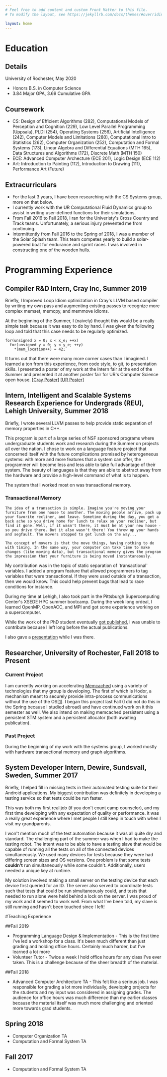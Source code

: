 ```yaml
---
# Feel free to add content and custom Front Matter to this file.
# To modify the layout, see https://jekyllrb.com/docs/themes/#overriding-theme-defaults

layout: home
---
```

# Education

## Details

University of Rochester, May 2020
- Honors B.S. in Computer Science
- 3.84 Major GPA, 3.69 Cumulative GPA

## Coursework

- CS: Design of Efficient Algorithms (282), Computational Models of
      Perception and Cognition (229), Low Level Parallel Programming
      (Uppsala), PLDI (254), Operating Systems (256), Artificial
      Intelligence (242), Computer Models and Limitations (280),
      Computational Intro to Statistics (262), Computer Organization
      (252), Computation and Formal Systems (173), Linear Algebra and
      Differential Equations (MTH 165), Data Structures and Algorithms
      (172), Discrete Math (MTH 150)
- ECE: Advanced Computer Archecture (ECE 201), Logic Design (ECE 112)
- Art: Introduction to Painting (112), Introduction to Drawing (111),
       Performance Art (Future) 

## Extracurriculars
- For the last 3 years, I have been researching with the CS
  Systems group, more on that below. 
- I currently work with the UR Computational Fluid Dynamics group
  to assist in writing user-defined functions for their
  simulations. 
- From Fall 2016 to Fall 2018, I ran for the Univeristy's Cross
  Country and Track teams. Unfortunately, a serious injury
  prevented me from continuing.
- Intermittently from Fall 2016 to the Spring of 2018, I was a
  member of the Solar Splash team. This team competes yearly to
  build a solar-powered boat for endurance and sprint races. I
  was involved in constructing one of the wooden hulls.

# Programming Experience

## Compiler R&D Intern, Cray Inc, Summer 2019
Briefly, I Improved Loop Idiom optimization in Cray's LLVM based
compiler by writing my own pass and augmenting existing passes to
recognize more complex memset, memcpy, and memmove idioms.

At the beginning of the Summer, I (naively) thought this would be a
really simple task because it was easy to do by hand. I was given
the following loop and told that this case needs to be regularly
optimized.

    for(unsigned x = 0; x < x_e; ++x)
      for(unsigned y = 0; y < y_e; ++y)
        *(mem_location++) = 42;`

It turns out that there were many more corner cases than I imagined. I
learned a ton from this experience, from code style, to git, to
presentation skills. I presented a poster of my work at the Intern fair
at the end of the Summer and presented it at another poster fair for
UR's Computer Science open house. \[[Cray
Poster](/assets/CrayPoster.jpg)\] \[[UR Poster](/assets/URPoster.jpg)\]
## Intern, Intelligent and Scalable Systems Research Experience for Undergrads (REU), Lehigh University, Summer 2018
Briefly, I wrote several LLVM passes to help provide static separation
of memory properties in C++. 

This program is part of a large series of NSF sponsored programs where
undergraduate students work and research during the Summer on projects
all over the nation. I chose to work on a language feature project that
concerned itself with the future complications promised by heterogeneous
systems: with more and more features that a system can offer, the
programmer will become less and less able to take full advantage of
their system. The beauty of languages is that they are able to abstract
away from the hardware and provide a high-level command of what is to
happen. 

The system that I worked most on was transactional memory. 

### Transactional Memory
    The idea of a transaction is simple. Imagine you're moving your
    furniture from one house to another. The moving people arrive, pack up
    your favorite recliner, and leave. Sometime during the day, you get a
    back ache so you drive home for lunch to relax on your recliner, but
    find it gone. Well, if it wasn't there, it must be at your new house -
    so you drive there. But it also wasn't there! You throw up your hands
    and segfault. The movers stopped to get lunch on the way...
  
    The concept of movers is that the move things, having nothing to do
    with timing. In the same way, your computer can take time to make
    changes (like moving data), but transactional memory gives the program
    the impression that your furniture is being moved instantaneously.

My contribution was in the topic of static separation of 'transactional'
variables. I added a program feature that allowed programmers to tag
variables that were transactional. If they were used outside of a
transaction, then we would know. This could help prevent bugs that lead
to race conditions for instance.

During my time at Lehigh, I also took part in the Pittsburgh
Supercomputing Center's XSEDE HPC summer bootcamp. During the week long
ordeal, I learned OpenMP, OpenACC, and MPI and got some experience
working on a supercomputer. 

While the work of the PhD student eventually [got
published](https://dl.acm.org/ft_gateway.cfm?id=3328796&type=pdf), I was
unable to contribute because I left long before the actual publications.

I also gave a [presentation](/assets/presentation.pdf) while I was there.

## Researcher, University of Rochester, Fall 2018 to Present

### Current Project
I am currently working on accelerating
[Memcached](https://www.memcached.org) using a variety of technologies
that my group is developing. The first of which is Hodor, a mechanism
meant to securely provide intra-process communications without the use
of the
OS\[[1](https://www.cs.rochester.edu/u/scott/papers/2019_ATC_Hodor.pdf)\].
I began this project last Fall (I did not do this in the Spring because
I studied abroad) and have continued work on it this semester as well.
We also intend on making memcached persistent using a persistent STM
system and a persistent allocator (both awaiting publication).

### Past Project
During the beginning of my work with the systems group, I worked mostly
with hardware transactional memory and graph algorithms.

## System Developer Intern, Dewire, Sundsvall, Sweden, Summer 2017
Briefly, I helped fill in missing tests in their automated testing suite
for their Android applications. My biggest contribution was definitely
in developing a testing service so that tests could be run faster.

This was both my first real job (if you don't count camp counselor), and
my first time developing with any expectation of quality or performance.
it was a really great experience where I met people I still keep in
touch with when I visit my grandparents. 

I won't mention much of the test automation because it was all quite dry
and standard. The challenging part of the summer was when I had to make
the testing robot. The intent was to be able to have a testing slave
that would be capable of running all the tests on all of the connected
devices simultaneously. We used many devices for tests because they were
had differing screen sizes and OS versions. One problem is that some
tests **couldn't** run simultaneously while some couldn't. Additionally,
users needed a unique key at runtime.

My solution involved making a small server on the testing device that
each device first queried for an ID. The server also served to
coordinate tests such that tests that could be run simultaneously could,
and tests that needed to run alone were held behind a lock on the
server. I was proud of my work and it seemed to work well. From what
I've been told, my slave is still running and hasn't been touched since
I left! 

#Teaching Experience

##Fall 2019

- Programming Language Design & Implementation - This is the first time
  I've led a workshop for a class. It's been much different than just
  grading and holding office hours. Certainly much harder, but I've
  learned a lot more
- Volunteer Tutor - Twice a week I hold office hours for any class I've
  ever taken. This is a challenge because of the sheer breadth of the
  material.

##Fall 2018

- Advanced Computer Architecture TA - This felt like a serious job. I
  was responsible for grading a lot more individually, developing
  projects for the students and my input was considered in assigning
  grades. The audience for office hours was much difference than my
  earlier classes because the material itself was much more challenging
  and oriented more towards grad students.

## Spring 2018 

- Computer Organization TA
- Computation and Formal System TA

## Fall 2017

- Computation and Formal System TA
